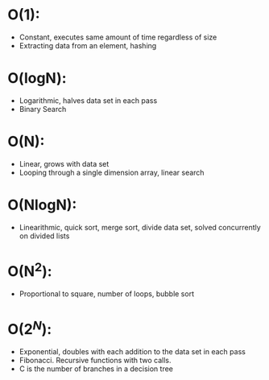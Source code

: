 # O(1): 
 - Constant, executes same amount of time regardless of size
 - Extracting data from an element, hashing

# O(logN):
- Logarithmic, halves data set in each pass
- Binary Search

# O(N):
- Linear, grows with data set
- Looping through a single dimension array, linear search

# O(NlogN):
- Linearithmic, quick sort, merge sort, divide data set, solved concurrently on divided lists

# O(N$^2$):
- Proportional to square, number of loops, bubble sort

# O(2$^N$):
- Exponential, doubles with each addition to the data set in each pass
- Fibonacci. Recursive functions with two calls.
- C is the number of branches in a decision tree